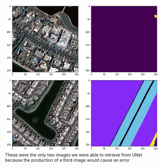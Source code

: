![](https://github.com/AndrewCrews/CS301-PROJECT/blob/main/images/pic1.png)
![](https://github.com/AndrewCrews/CS301-PROJECT/blob/main/images/pic2.png)
These were the only two images we were able to retrieve from UNet because the production of a third image would cause an error
